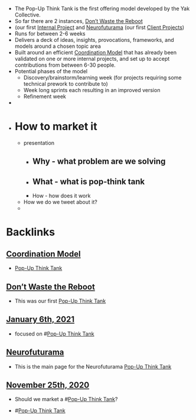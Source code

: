 - The Pop-Up Think Tank is the first offering model developed by the Yak Collective. 
- So far there are 2 instances, [Don’t Waste the Reboot](<Don’t Waste the Reboot.md>) 
- (our first [Internal Project](<Internal Project.md>) and [Neurofuturama](<Neurofuturama.md>) (our first [Client Projects](<Client Projects.md>))
- Runs for between 2-6 weeks
- Delivers a deck of ideas, insights, provocations, frameworks, and models around a chosen topic area
- Built around an efficient [Coordination Model](<Coordination Model.md>) that has already been validated on one or more internal projects, and set up to accept contributions from between 6-30 people.
- Potential phases of the model
    - Discovery/brainstorm/learning week (for projects requiring some technical prework to contribute to)
    - Week long sprints each resulting in an improved version
    - Refinement week
- 
- # How to market it 
    - presentation
        - Why - what problem are we solving
            - 
        - What - what is pop-think tank
            - 
        - How - how does it work
    - How we do we tweet about it?
    - 

# Backlinks
## [Coordination Model](<Coordination Model.md>)
- [Pop-Up Think Tank](<Pop-Up Think Tank.md>)

## [Don’t Waste the Reboot](<Don’t Waste the Reboot.md>)
- This was our first [Pop-Up Think Tank](<Pop-Up Think Tank.md>)

## [January 6th, 2021](<January 6th, 2021.md>)
- focused on #[Pop-Up Think Tank](<Pop-Up Think Tank.md>)

## [Neurofuturama](<Neurofuturama.md>)
- This is the main page for the Neurofuturama [Pop-Up Think Tank](<Pop-Up Think Tank.md>)

## [November 25th, 2020](<November 25th, 2020.md>)
- Should we market a #[Pop-Up Think Tank](<Pop-Up Think Tank.md>)?

- #[Pop-Up Think Tank](<Pop-Up Think Tank.md>)

